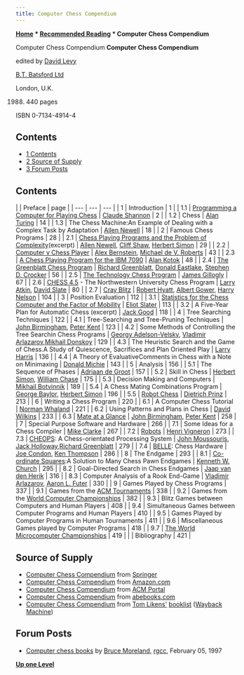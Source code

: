 ```yaml
---
title: Computer Chess Compendium
---
```

**[Home](Home "Home") * [Recommended Reading](Recommended_Reading "Recommended Reading") * Computer Chess Compendium**

[](File:ComputerChessCompendium.jpg) Computer Chess Compendium
**Computer Chess Compendium**

edited by [David Levy](David_Levy "David Levy")

[B.T. Batsford Ltd](https://en.wikipedia.org/wiki/Pavilion_Books)

London, U.K.

1988. 440 pages

ISBN 0-7134-4914-4

## Contents

- [1 Contents](#contents)
- [2 Source of Supply](#source-of-supply)
- [3 Forum Posts](#forum-posts)

## Contents

|  |  Preface
|  page
|
| --- | --- | --- |
|  1
|  Introduction
|  1
|
|  1.1
| [Programming a Computer for Playing Chess](http://www.pi.infn.it/%7Ecarosi/chess/shannon.txt) | [Claude Shannon](Claude_Shannon "Claude Shannon") |  2
|
|  1.2
|  Chess
| [Alan Turing](Alan_Turing "Alan Turing") |  14
|
|  1.3
|  The Chess Machine:An Example of Dealing with a Complex Task by Adaptation
| [Allen Newell](Allen_Newell "Allen Newell") |  18
|
|  2
|  Famous Chess Programs
|  28
|
|  2.1
| [Chess Playing Programs and the Problem of Complexity](NSS "NSS")(excerpt)
| [Allen Newell](Allen_Newell "Allen Newell"), [Cliff Shaw](Cliff_Shaw "Cliff Shaw"), [Herbert Simon](Herbert_Simon "Herbert Simon") |  29
|
|  2.2
| [Computer v Chess Player](The_Bernstein_Chess_Program "The Bernstein Chess Program") | [Alex Bernstein](Alex_Bernstein "Alex Bernstein"), [Michael de V. Roberts](Michael_de_V._Roberts "Michael de V. Roberts") |  43
|
|  2.3
| [A Chess Playing Program for the IBM 7090](Kotok-McCarthy-Program "Kotok-McCarthy-Program") | [Alan Kotok](Alan_Kotok "Alan Kotok") |  48
|
|  2.4
| [The Greenblatt Chess Program](Mac_Hack "Mac Hack") | [Richard Greenblatt](Richard_Greenblatt "Richard Greenblatt"), [Donald Eastlake](Donald_Eastlake "Donald Eastlake"), [Stephen D. Crocker](Stephen_D._Crocker "Stephen D. Crocker") |  56
|
|  2.5
| [The Technology Chess Program](Tech "Tech") | [James Gillogly](James_Gillogly "James Gillogly") |  67
|
|  2.6
| [CHESS 4.5](</Chess_(Program)> "Chess (Program)") - The Northwestern University Chess Program
| [Larry Atkin](Larry_Atkin "Larry Atkin"), [David Slate](David_Slate "David Slate") |  80
|
|  2.7
| [Cray Blitz](Cray_Blitz "Cray Blitz") | [Robert Hyatt](Robert_Hyatt "Robert Hyatt"), [Albert Gower](Albert_Gower "Albert Gower"), [Harry Nelson](Harry_Nelson "Harry Nelson") |  104
|
|  3
|  Position Evaluation
|  112
|
|  3.1
| [Statistics for the Chess Computer and the Factor of Mobility](Mobility "Mobility") | [Eliot Slater](Eliot_Slater "Eliot Slater") |  113
|
|  3.2
|  A Five-Year Plan for Automatic Chess (excerpt)
| [Jack Good](Jack_Good "Jack Good") |  118
|
|  4
|  Tree Searching Techniques
|  122
|
|  4.1
|  Tree-Searching and Tree-Pruning Techniques
| [John Birmingham](John_Birmingham "John Birmingham"), [Peter Kent](Peter_Kent "Peter Kent") |  123
|
|  4.2
|  Some Methods of Controlling the Tree Searchin Chess Programs
| [Georgy Adelson-Velsky](Georgy_Adelson-Velsky "Georgy Adelson-Velsky"), [Vladimir Arlazarov](Vladimir_Arlazarov "Vladimir Arlazarov"),[Mikhail Donskoy](Mikhail_Donskoy "Mikhail Donskoy") |  129
|
|  4.3
|  The Heuristic Search and the Game of Chess.A Study of Quiescence, Sacrifices and Plan Oriented Play
| [Larry Harris](Larry_Harris "Larry Harris") |  136
|
|  4.4
|  A Theory of EvaluativeComments in Chess with a Note on Minimaxing
| [Donald Michie](Donald_Michie "Donald Michie") |  143
|
|  5
|  Analysis
|  156
|
|  5.1
|  The Sequence of Phases
| [Adriaan de Groot](Adriaan_de_Groot "Adriaan de Groot") |  157
|
|  5.2
|  Skill in Chess
| [Herbert Simon](Herbert_Simon "Herbert Simon"), [William Chase](William_Chase "William Chase") |  175
|
|  5.3
|  Decision Making and Computers
| [Mikhail Botvinnik](Mikhail_Botvinnik "Mikhail Botvinnik") |  189
|
|  5.4
|  A Chess Mating Combinations Program
| [George Baylor](George_Baylor "George Baylor"), [Herbert Simon](Herbert_Simon "Herbert Simon") |  196
|
|  5.5
| [Robot Chess](Mate-in-two "Mate-in-two") | [Dietrich Prinz](Dietrich_Prinz "Dietrich Prinz") |  213
|
|  6
|  Writing a Chess Program
|  220
|
|  6.1
|  A Computer Chess Tutorial
| [Norman Whaland](Norman_Whaland "Norman Whaland") |  221
|
|  6.2
|  Using Patterns and Plans in Chess
| [David Wilkins](David_Wilkins "David Wilkins") |  233
|
|  6.3
| [Mate at a Glance](Mate_at_a_Glance "Mate at a Glance") | [John Birmingham](John_Birmingham "John Birmingham"), [Peter Kent](Peter_Kent "Peter Kent") |  258
|
|  7
|  Special Purpose Software and Hardware
|  266
|
|  7.1
|  Some Ideas for a Chess Compiler
| [Mike Clarke](Mike_Clarke "Mike Clarke") |  267
|
|  7.2
| [Robots](El_Ajedrecista "El Ajedrecista") | [Henri Vigneron](index.php?title=Henri_Vigneron&action=edit&redlink=1 "Henri Vigneron (page does not exist)") |  273
|
|  7.3
| [CHEOPS](CHEOPS "CHEOPS"): A Chess-orientated Processing System
| [John Moussouris](John_Moussouris "John Moussouris"), [Jack Holloway](Jack_Holloway "Jack Holloway"),[Richard Greenblatt](Richard_Greenblatt "Richard Greenblatt") |  279
|
|  7.4
| [BELLE](Belle "Belle"): Chess Hardware
| [Joe Condon](Joe_Condon "Joe Condon"), [Ken Thompson](Ken_Thompson "Ken Thompson") |  286
|
|  8
|  The Endgame
|  293
|
|  8.1
| [Co-ordinate Squares](Corresponding_Squares "Corresponding Squares"):A Solution to Many Chess Pawn Endgames
| [Kenneth W. Church](Kenneth_W._Church "Kenneth W. Church") |  295
|
|  8.2
|  Goal-Directed Search in Chess Endgames
| [Jaap van den Herik](Jaap_van_den_Herik "Jaap van den Herik") |  316
|
|  8.3
|  Computer Analysis of a Rook End-Game
| [Vladimir Arlazarov](Vladimir_Arlazarov "Vladimir Arlazarov"), [Aaron L. Futer](Aaron_L._Futer "Aaron L. Futer") |  330
|
|  9
|  Games Played by Chess Programs
|  337
|
|  9.1
|  Games from the [ACM Tournaments](ACM_North_American_Computer_Chess_Championship "ACM North American Computer Chess Championship") |  338
|
|  9.2
|  Games from the [World Computer Championships](World_Computer_Chess_Championship "World Computer Chess Championship") |  382
|
|  9.3
|  Blitz Games between Computers and Human Players
|  408
|
|  9.4
|  Simultaneous Games between Computer Programs and Human Players
|  410
|
|  9.5
|  Games Played by Computer Programs in Human Tournaments
|  411
|
|  9.6
|  Miscellaneous Games played by Computer Programs
|  418
|
|  9.7
| [The World Microcomputer Championships](World_Microcomputer_Chess_Championship "World Microcomputer Chess Championship") |  419
|
|  |  Bibliography
|  421
|

## Source of Supply

- [Computer Chess Compendium](https://link.springer.com/book/10.1007/978-1-4757-1968-0) from [Springer](https://de.wikipedia.org/wiki/Springer_Science%2BBusiness_Media)
- [Computer Chess Compendium](https://www.amazon.com/Computer-Chess-Compendium-David-Levy/dp/0387913319) from [Amazon.com](http://www.amazon.com/)
- [Computer Chess Compendium](https://dl.acm.org/doi/book/10.5555/61701) from [ACM Portal](http://portal.acm.org/portal.cfm)
- [Computer Chess Compendium](https://www.abebooks.com/search/sortby/3/an/David+Levy+/tn/+Compendium) from [abebooks.com](http://www.abebooks.com/)
- [Computer Chess Compendium](https://web.archive.org/web/20160715115450/http://webpages.charter.net/tlikens/booklist.html#computer_chess_compendium) from [Tom Likens'](Tom_Likens "Tom Likens") [booklist](http://webpages.charter.net/tlikens/booklist.html) ([Wayback Machine](https://en.wikipedia.org/wiki/Wayback_Machine))

## Forum Posts

- [Computer chess books](https://groups.google.com/g/rec.games.chess.computer/c/kecoM_YlyAM/m/NiCnP8wRgnQJ) by [Bruce Moreland](Bruce_Moreland "Bruce Moreland"), [rgcc](Computer_Chess_Forums "Computer Chess Forums"), February 05, 1997

**[Up one Level](Recommended_Reading "Recommended Reading")**

